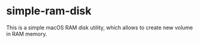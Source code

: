 # simple-ram-disk
This is a simple macOS RAM disk utility, which allows to create new volume in RAM memory.
